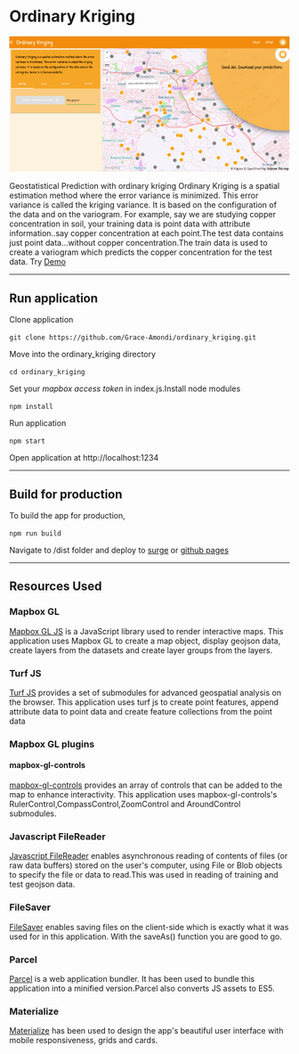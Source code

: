 # Ordinary Kriging

![Application](https://github.com/Grace-Amondi/ordinary_kriging/blob/master/images/home.png "Application Demo")

Geostatistical Prediction with ordinary kriging 
Ordinary Kriging is a spatial estimation method where the error variance is minimized. 
This error variance is called the kriging variance. It is based on the configuration of the data and on the variogram. For example, say we are studying copper concentration in soil,
your training data is point data with attribute information..say copper concentration at each point.The test data contains just point data...without copper concentration.The train data is used
to create a variogram which predicts the copper concentration for the test data. Try [Demo](http://ordinary-kriging.surge.sh "demo application")

---

## Run application

Clone application

```git clone https://github.com/Grace-Amondi/ordinary_kriging.git```

Move into the ordinary_kriging directory

```cd ordinary_kriging```

Set your *mapbox access token* in index.js.Install node modules

```npm install```

Run application

```npm start```

Open application at http://localhost:1234

---

## Build for production

To build the app for production,

```npm run build```

Navigate to /dist folder and deploy to [surge](https://surge.sh/ "surge") or [github pages](https://pages.github.com/ "github pages")

---

## Resources Used 

### Mapbox GL

[Mapbox GL JS](https://docs.mapbox.com/mapbox-gl-js/api/ "Mapbox GL JS") is a JavaScript library used to render interactive maps. This application uses Mapbox GL to create a map object,
display geojson data, create layers from the datasets and create layer groups from the layers.

### Turf JS

[Turf JS](https://turfjs.org/ "Turf JS") provides a set of submodules for advanced geospatial analysis on the browser. This application
uses turf js to create point features, append attribute data to point data and create feature collections from the point data

### Mapbox GL plugins

#### mapbox-gl-controls 
 
[mapbox-gl-controls](https://github.com/bravecow/mapbox-gl-controls "mapbox-gl-controls github") provides an array of controls that
can be added to the map to enhance interactivity. This application uses mapbox-gl-controls's RulerControl,CompassControl,ZoomControl and AroundControl
submodules.

### Javascript FileReader
[Javascript FileReader](https://developer.mozilla.org/en-US/docs/Web/API/FileReader "Javascript FileReader") enables asynchronous reading of contents of
files (or raw data buffers) stored on the user's computer, using File or Blob objects to specify the file or data to read.This was used
in reading of training and test geojson data.

### FileSaver

[FileSaver](https://github.com/eligrey/FileSaver.js/ "filesaver") enables saving files on the client-side which is exactly what it was used for in this application. With the saveAs() 
function you are good to go.

### Parcel
[Parcel](https://parceljs.org/getting_started.html "Parcel") is a web application bundler. It has been used to bundle this application
into a minified version.Parcel also converts JS assets to ES5.

### Materialize
[Materialize](https://materializecss.com/ "Materialize") has been used to design the app's beautiful user interface with mobile responsiveness,
grids and cards. 


